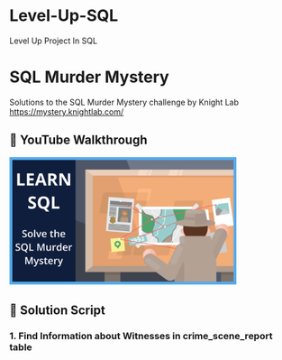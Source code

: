 # Level-Up-SQL
Level Up Project In SQL 

# SQL Murder Mystery
Solutions to the SQL Murder Mystery challenge by Knight Lab https://mystery.knightlab.com/

## :movie_camera: YouTube Walkthrough

<a href='https://youtu.be/w8DSLB8Wa2o'>
  <img src='https://github.com/wjsutton/sql_murder_mystery/blob/main/youtube_thumb.png?raw=true' width='80%' >
</a>

## :scroll: Solution Script

### 1. Find Information about Witnesses in crime_scene_report table
```
